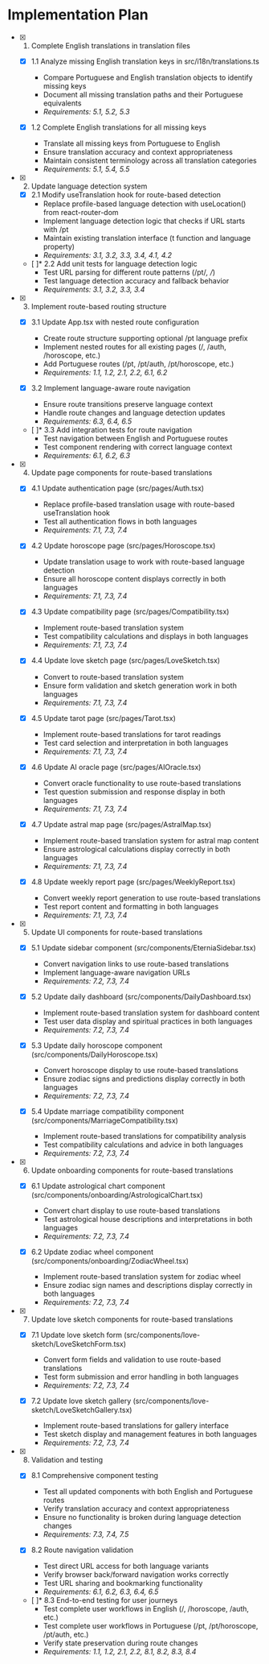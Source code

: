 # Implementation Plan

- [x] 1. Complete English translations in translation files
  - [x] 1.1 Analyze missing English translation keys in src/i18n/translations.ts
    - Compare Portuguese and English translation objects to identify missing keys
    - Document all missing translation paths and their Portuguese equivalents
    - _Requirements: 5.1, 5.2, 5.3_
  
  - [x] 1.2 Complete English translations for all missing keys
    - Translate all missing keys from Portuguese to English
    - Ensure translation accuracy and context appropriateness
    - Maintain consistent terminology across all translation categories
    - _Requirements: 5.1, 5.4, 5.5_

- [x] 2. Update language detection system
  - [x] 2.1 Modify useTranslation hook for route-based detection
    - Replace profile-based language detection with useLocation() from react-router-dom
    - Implement language detection logic that checks if URL starts with /pt
    - Maintain existing translation interface (t function and language property)
    - _Requirements: 3.1, 3.2, 3.3, 3.4, 4.1, 4.2_
  
  - [ ]* 2.2 Add unit tests for language detection logic
    - Test URL parsing for different route patterns (/pt/*, /*)
    - Test language detection accuracy and fallback behavior
    - _Requirements: 3.1, 3.2, 3.3, 3.4_

- [x] 3. Implement route-based routing structure
  - [x] 3.1 Update App.tsx with nested route configuration
    - Create route structure supporting optional /pt language prefix
    - Implement nested routes for all existing pages (/, /auth, /horoscope, etc.)
    - Add Portuguese routes (/pt, /pt/auth, /pt/horoscope, etc.)
    - _Requirements: 1.1, 1.2, 2.1, 2.2, 6.1, 6.2_
  
  - [x] 3.2 Implement language-aware route navigation
    - Ensure route transitions preserve language context
    - Handle route changes and language detection updates
    - _Requirements: 6.3, 6.4, 6.5_
  
  - [ ]* 3.3 Add integration tests for route navigation
    - Test navigation between English and Portuguese routes
    - Test component rendering with correct language context
    - _Requirements: 6.1, 6.2, 6.3_

- [x] 4. Update page components for route-based translations
  - [x] 4.1 Update authentication page (src/pages/Auth.tsx)
    - Replace profile-based translation usage with route-based useTranslation hook
    - Test all authentication flows in both languages
    - _Requirements: 7.1, 7.3, 7.4_
  
  - [x] 4.2 Update horoscope page (src/pages/Horoscope.tsx)
    - Update translation usage to work with route-based language detection
    - Ensure all horoscope content displays correctly in both languages
    - _Requirements: 7.1, 7.3, 7.4_
  
  - [x] 4.3 Update compatibility page (src/pages/Compatibility.tsx)
    - Implement route-based translation system
    - Test compatibility calculations and displays in both languages
    - _Requirements: 7.1, 7.3, 7.4_
  
  - [x] 4.4 Update love sketch page (src/pages/LoveSketch.tsx)
    - Convert to route-based translation system
    - Ensure form validation and sketch generation work in both languages
    - _Requirements: 7.1, 7.3, 7.4_
  
  - [x] 4.5 Update tarot page (src/pages/Tarot.tsx)
    - Implement route-based translations for tarot readings
    - Test card selection and interpretation in both languages
    - _Requirements: 7.1, 7.3, 7.4_
  
  - [x] 4.6 Update AI oracle page (src/pages/AIOracle.tsx)
    - Convert oracle functionality to use route-based translations
    - Test question submission and response display in both languages
    - _Requirements: 7.1, 7.3, 7.4_
  
  - [x] 4.7 Update astral map page (src/pages/AstralMap.tsx)
    - Implement route-based translation system for astral map content
    - Ensure astrological calculations display correctly in both languages
    - _Requirements: 7.1, 7.3, 7.4_
  
  - [x] 4.8 Update weekly report page (src/pages/WeeklyReport.tsx)
    - Convert weekly report generation to use route-based translations
    - Test report content and formatting in both languages
    - _Requirements: 7.1, 7.3, 7.4_

- [x] 5. Update UI components for route-based translations
  - [x] 5.1 Update sidebar component (src/components/EterniaSidebar.tsx)
    - Convert navigation links to use route-based translations
    - Implement language-aware navigation URLs
    - _Requirements: 7.2, 7.3, 7.4_
  
  - [x] 5.2 Update daily dashboard (src/components/DailyDashboard.tsx)
    - Implement route-based translation system for dashboard content
    - Test user data display and spiritual practices in both languages
    - _Requirements: 7.2, 7.3, 7.4_
  
  - [x] 5.3 Update daily horoscope component (src/components/DailyHoroscope.tsx)
    - Convert horoscope display to use route-based translations
    - Ensure zodiac signs and predictions display correctly in both languages
    - _Requirements: 7.2, 7.3, 7.4_
  
  - [x] 5.4 Update marriage compatibility component (src/components/MarriageCompatibility.tsx)
    - Implement route-based translations for compatibility analysis
    - Test compatibility calculations and advice in both languages
    - _Requirements: 7.2, 7.3, 7.4_

- [x] 6. Update onboarding components for route-based translations
  - [x] 6.1 Update astrological chart component (src/components/onboarding/AstrologicalChart.tsx)
    - Convert chart display to use route-based translations
    - Test astrological house descriptions and interpretations in both languages
    - _Requirements: 7.2, 7.3, 7.4_
  
  - [x] 6.2 Update zodiac wheel component (src/components/onboarding/ZodiacWheel.tsx)
    - Implement route-based translation system for zodiac wheel
    - Ensure zodiac sign names and descriptions display correctly in both languages
    - _Requirements: 7.2, 7.3, 7.4_

- [x] 7. Update love sketch components for route-based translations
  - [x] 7.1 Update love sketch form (src/components/love-sketch/LoveSketchForm.tsx)
    - Convert form fields and validation to use route-based translations
    - Test form submission and error handling in both languages
    - _Requirements: 7.2, 7.3, 7.4_
  
  - [x] 7.2 Update love sketch gallery (src/components/love-sketch/LoveSketchGallery.tsx)
    - Implement route-based translations for gallery interface
    - Test sketch display and management features in both languages
    - _Requirements: 7.2, 7.3, 7.4_

- [x] 8. Validation and testing
  - [x] 8.1 Comprehensive component testing
    - Test all updated components with both English and Portuguese routes
    - Verify translation accuracy and context appropriateness
    - Ensure no functionality is broken during language detection changes
    - _Requirements: 7.3, 7.4, 7.5_
  
  - [x] 8.2 Route navigation validation
    - Test direct URL access for both language variants
    - Verify browser back/forward navigation works correctly
    - Test URL sharing and bookmarking functionality
    - _Requirements: 6.1, 6.2, 6.3, 6.4, 6.5_
  
  - [ ]* 8.3 End-to-end testing for user journeys
    - Test complete user workflows in English (/, /horoscope, /auth, etc.)
    - Test complete user workflows in Portuguese (/pt, /pt/horoscope, /pt/auth, etc.)
    - Verify state preservation during route changes
    - _Requirements: 1.1, 1.2, 2.1, 2.2, 8.1, 8.2, 8.3, 8.4_